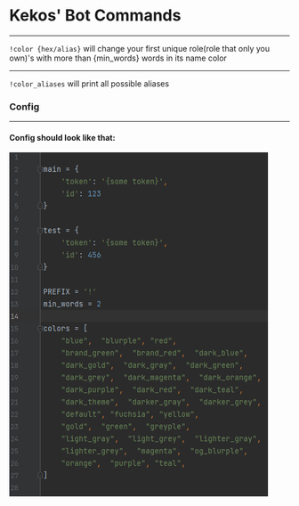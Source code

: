 
# Kekos' Bot Commands

---

`!color {hex/alias}` will change your first unique
role(role that only you own)'s with more than {min_words} words in its name color

---

`!color_aliases` will print all possible aliases

### Config

---

#### Config should look like that:

![alt_text](config_example.png)
